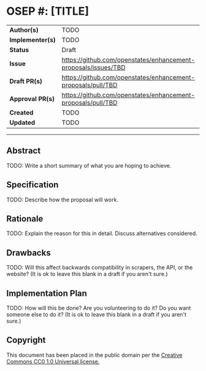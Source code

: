 # OSEP #: [TITLE]

|                    |            |
|--------------------|------------|
| **Author(s)**      | TODO |
| **Implementer(s)** | TODO |
| **Status**         |   Draft    |
| **Issue**          | https://github.com/openstates/enhancement-proposals/issues/TBD |
| **Draft PR(s)**    | https://github.com/openstates/enhancement-proposals/pull/TBD |
| **Approval PR(s)** | https://github.com/openstates/enhancement-proposals/pull/TBD |
| **Created**        | TODO |
| **Updated**        | TODO |

---

## Abstract

TODO: Write a short summary of what you are hoping to achieve.

## Specification

TODO: Describe how the proposal will work.

## Rationale

TODO: Explain the reason for this in detail.  Discuss alternatives considered.

## Drawbacks

TODO: Will this affect backwards compatibility in scrapers, the API, or the website?
(It is ok to leave this blank in a draft if you aren't sure.)

## Implementation Plan

TODO: How will this be done?  Are you volunteering to do it?  Do you want someone else to do it?
(It is ok to leave this blank in a draft if you aren't sure.)

## Copyright

This document has been placed in the public domain per the [Creative Commons CC0 1.0 Universal license.](https://creativecommons.org/publicdomain/zero/1.0/deed)
